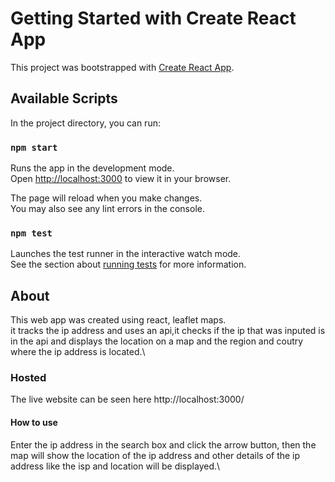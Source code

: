 # Getting Started with Create React App

This project was bootstrapped with [Create React App](https://github.com/facebook/create-react-app).

## Available Scripts

In the project directory, you can run:

### `npm start`

Runs the app in the development mode.\
Open [http://localhost:3000](http://localhost:3000) to view it in your browser.

The page will reload when you make changes.\
You may also see any lint errors in the console.

### `npm test`

Launches the test runner in the interactive watch mode.\
See the section about [running tests](https://facebook.github.io/create-react-app/docs/running-tests) for more information.

## About 
This web app was created using react, leaflet maps.\
it tracks the ip address and uses an api,it checks if the ip that was inputed is in the api and displays the location on a map and the region and coutry where the ip address is located.\

### Hosted
The live website can be seen here http://localhost:3000/

#### How to use
Enter the ip address in the search box and click the arrow button, then the map will show the location of the ip address and other details of the ip address like the isp and location will be displayed.\

